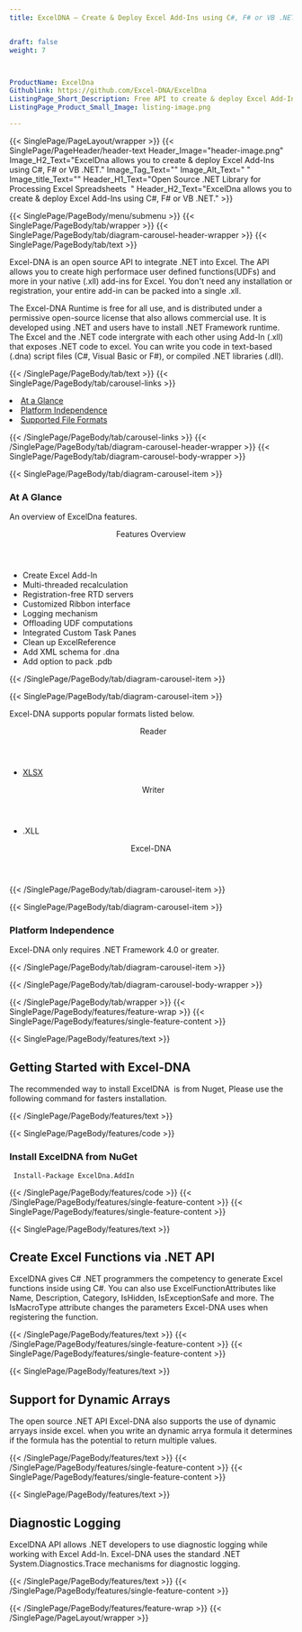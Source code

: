 ```yaml
---
title: ExcelDNA – Create & Deploy Excel Add-Ins using C#, F# or VB .NET


draft: false
weight: 7



ProductName: ExcelDna
Githublink: https://github.com/Excel-DNA/ExcelDna
ListingPage_Short_Description: Free API to create & deploy Excel Add-Ins using .NET.
ListingPage_Product_Small_Image: listing-image.png 

---
```


{{< SinglePage/PageLayout/wrapper >}}
{{< SinglePage/PageHeader/header-text
Header_Image="header-image.png"
Image_H2_Text="ExcelDna allows you to create & deploy Excel Add-Ins using C#, F# or VB .NET."
Image_Tag_Text=""
Image_Alt_Text=" "
Image_title_Text=""
Header_H1_Text="Open Source .NET Library for Processing Excel Spreadsheets  "
Header_H2_Text="ExcelDna allows you to create & deploy Excel Add-Ins using C#, F# or VB .NET." >}}

{{< SinglePage/PageBody/menu/submenu >}}
{{< SinglePage/PageBody/tab/wrapper >}}
{{< SinglePage/PageBody/tab/diagram-carousel-header-wrapper >}}
{{< SinglePage/PageBody/tab/text >}}



<p>Excel-DNA is an open source API to integrate .NET into Excel. The API allows you to create high performace user defined functions(UDFs) and more in your native (.xll) add-ins for Excel. You don't need any installation or registration, your entire add-in can be packed into a single .xll.</p>
<p>The Excel-DNA Runtime is free for all use, and is distributed under a permissive open-source license that also allows commercial use. It is developed using .NET and users have to install .NET Framework runtime. The Excel and the .NET code intergrate with each other using Add-In (.xll) that exposes .NET code to excel. You can write you code in text-based (.dna) script files (C#, Visual Basic or F#), or compiled .NET libraries (.dll).</p>

{{< /SinglePage/PageBody/tab/text >}}
{{< SinglePage/PageBody/tab/carousel-links >}}

<li data-target="#diagramcarousel" data-slide-to="0"><a href="#">At a Glance</a></li>
<li data-target="#diagramcarousel" data-slide-to="2"><a href="#">Platform Independence</a></li>
<li data-target="#diagramcarousel" data-slide-to="1"><a class="activetab" href="#">Supported File Formats</a></li>


{{< /SinglePage/PageBody/tab/carousel-links >}}
{{< /SinglePage/PageBody/tab/diagram-carousel-header-wrapper >}}
{{< SinglePage/PageBody/tab/diagram-carousel-body-wrapper >}}

{{< SinglePage/PageBody/tab/diagram-carousel-item >}}
<h3>At A Glance</h3>
<p>An overview of ExcelDna features.</p>
<div class="diagram1 d1-poi">
<div class="d1-row">
<div class="d1-col d1-left"><header>Features Overview</header>
<ul>
<li>Create Excel Add-In</li>
<li>Multi-threaded recalculation</li>
<li>Registration-free RTD servers</li>
<li>Customized Ribbon interface</li>
<li>Logging mechanism</li>
<li>Offloading UDF computations</li>
<li>Integrated Custom Task Panes</li>
<li>Clean up ExcelReference</li>
<li>Add XML schema for .dna</li>
<li>Add option to pack .pdb</li>
</ul>
</div>
<!--/left--></div>
<!-- <div class="d1-logo" style="border: none;">
                                    <img src='listing-image.png' alt="Compression APIs for .NET" /
                                    <header>Excen-DNA</header>
                                    <footer><small></small></footer>
                                </div> --> <!--/logo--></div>
<!--/diagram1-->
{{< /SinglePage/PageBody/tab/diagram-carousel-item >}}

{{< SinglePage/PageBody/tab/diagram-carousel-item >}}
<p>Excel-DNA supports popular formats listed below.</p>
<div class="diagram1 d2  d1-poi">
<div class="d1-row">
<div class="d1-col d1-left"><header><i class="fa fa-arrows-v "> </i> Reader</header>
<ul>
<li><a href="https://wiki.fileformat.com/spreadsheet/xlsx/">XLSX</a></li>
</ul>
</div>
<!--/left-->
<div class="d1-col d1-right"><header><i class="fa  fa-long-arrow-down"> </i> Writer</header>
<ul>
<li><a>.XLL</a></li>
</ul>
</div>
<!--/right--></div>
<!--/row-->
<div class="d1-logo" style="border: none;"><!--<img src='listing-image.png' alt="Compression APIs for .NET" />--><header>Excel-DNA</header><footer><small></small></footer></div>
<!--/logo--></div>
<!--/diagram2-->
{{< /SinglePage/PageBody/tab/diagram-carousel-item >}}

{{< SinglePage/PageBody/tab/diagram-carousel-item >}}
<h3>Platform Independence</h3>
<p>Excel-DNA only requires .NET Framework 4.0 or greater.</p>
{{< /SinglePage/PageBody/tab/diagram-carousel-item >}}

{{< /SinglePage/PageBody/tab/diagram-carousel-body-wrapper >}}

{{< /SinglePage/PageBody/tab/wrapper >}}
{{< SinglePage/PageBody/features/feature-wrap >}}
{{< SinglePage/PageBody/features/single-feature-content >}}

{{< SinglePage/PageBody/features/text >}}
<h2 class="h2title">Getting Started with Excel-DNA</h2>
<p>The recommended way to install ExcelDNA  is from Nuget, Please use the following command for fasters installation.</p>
{{< /SinglePage/PageBody/features/text >}}

{{< SinglePage/PageBody/features/code >}}
<h3>Install ExcelDNA from NuGet</h3>
<pre><code class="html"> Install-Package ExcelDna.AddIn</code></pre>


{{< /SinglePage/PageBody/features/code >}}
{{< /SinglePage/PageBody/features/single-feature-content >}}
{{< SinglePage/PageBody/features/single-feature-content >}}

{{< SinglePage/PageBody/features/text >}}
<h2 class="h2title">Create Excel Functions via .NET API</h2>
<p>ExcelDNA gives C# .NET programmers the competency to generate Excel functions inside using C#. You can also use ExcelFunctionAttributes like Name, Description, Category, IsHidden, IsExceptionSafe and more. The IsMacroType attribute changes the parameters Excel-DNA uses when registering the function.</p>

{{< /SinglePage/PageBody/features/text >}}
{{< /SinglePage/PageBody/features/single-feature-content >}}
{{< SinglePage/PageBody/features/single-feature-content >}}

{{< SinglePage/PageBody/features/text >}}
<h2 class="h2title">Support for Dynamic Arrays</h2>
<p>The open source .NET API Excel-DNA also supports the use of dynamic arryays inside excel. when you write an dynamic arrya formula it determines if the formula has the potential to return multiple values.</p>

{{< /SinglePage/PageBody/features/text >}}
{{< /SinglePage/PageBody/features/single-feature-content >}}
{{< SinglePage/PageBody/features/single-feature-content >}}

{{< SinglePage/PageBody/features/text >}}
<h2 class="h2title">Diagnostic Logging</h2>
<p>ExcelDNA API allows .NET developers to use diagnostic logging while working with Excel Add-In. Excel-DNA uses the standard .NET System.Diagnostics.Trace mechanisms for diagnostic logging.</p>

{{< /SinglePage/PageBody/features/text >}}
{{< /SinglePage/PageBody/features/single-feature-content >}}

{{< /SinglePage/PageBody/features/feature-wrap >}}
{{< /SinglePage/PageLayout/wrapper >}}
